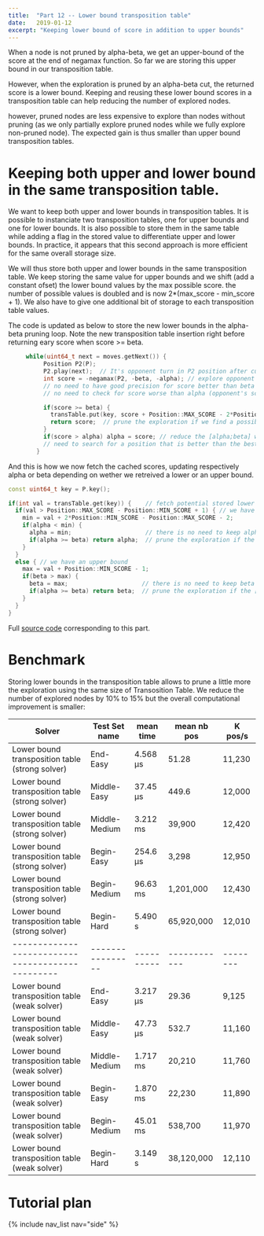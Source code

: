 ```yaml
---
title:  "Part 12 -- Lower bound transposition table"
date:   2019-01-12
excerpt: "Keeping lower bound of score in addition to upper bounds"
---
```


When a node is not pruned by alpha-beta, we get an upper-bound of the score at the end of negamax function. So far we are storing this upper bound in our transposition table.

However, when the exploration is pruned by an alpha-beta cut, the returned score is a lower bound. Keeping and reusing these lower bound scores in a transposition table can help reducing the number of explored nodes.

however, pruned nodes are less expensive to explore than nodes without pruning (as we only partially explore pruned nodes while we fully explore non-pruned node). The expected gain is thus smaller than upper bound transposition tables.

# Keeping both upper and lower bound in the same transposition table.

We want to keep both upper and lower bounds in transposition tables. It is possible to instanciate two transposition tables, one for upper bounds and one for lower bounds. It is also possible to store them in the same table while adding a flag in the stored value to differentiate upper and lower bounds. In practice, it appears that this second approach is more efficient for the same overall storage size.

We will thus store both upper and lower bounds in the same transposition table. We keep storing the same value for upper bounds and we shift (add a constant ofset) the lower bound values by the max possible score. the number of possible values is doubled and is now 2\*(max\_score - min\_score + 1). We also have to give one additional bit of storage to each transposition table values.

The code is updated as below to store the new lower bounds in the alpha-beta pruning loop. Note the new transposition table insertion right before returning eary score when score >= beta.
```c++
     while(uint64_t next = moves.getNext()) {
          Position P2(P);
          P2.play(next);  // It's opponent turn in P2 position after current player plays x column.
          int score = -negamax(P2, -beta, -alpha); // explore opponent's score within [-beta;-alpha] windows:
          // no need to have good precision for score better than beta (opponent's score worse than -beta)
          // no need to check for score worse than alpha (opponent's score worse better than -alpha)

          if(score >= beta) {
            transTable.put(key, score + Position::MAX_SCORE - 2*Position::MIN_SCORE + 2); // save the lower bound of the position
            return score;  // prune the exploration if we find a possible move better than what we were looking for.
          }
          if(score > alpha) alpha = score; // reduce the [alpha;beta] window for next exploration, as we only 
          // need to search for a position that is better than the best so far.
        }        
```

And this is how we now fetch the cached scores, updating respectively alpha or beta depending on wether we retreived a lower or an upper bound.
```c++
const uint64_t key = P.key();

if(int val = transTable.get(key)) {    // fetch potential stored lower or upper bound of the score
  if(val > Position::MAX_SCORE - Position::MIN_SCORE + 1) { // we have an lower bound
    min = val + 2*Position::MIN_SCORE - Position::MAX_SCORE - 2;
    if(alpha < min) {
      alpha = min;                     // there is no need to keep alpha below our min possible score.
      if(alpha >= beta) return alpha;  // prune the exploration if the [alpha;beta] window is empty.
    }
  }
  else { // we have an upper bound
    max = val + Position::MIN_SCORE - 1;
    if(beta > max) {
      beta = max;                     // there is no need to keep beta above our max possible score.
      if(alpha >= beta) return beta;  // prune the exploration if the [alpha;beta] window is empty.
    }
  }
}
```

Full [source code](https://github.com/PascalPons/connect4/releases/tag/part12) corresponding to this part.

# Benchmark

Storing lower bounds in the transposition table allows to prune a little more the exploration using the same size of Transosition Table. We reduce the number of explored nodes by 10% to 15% but the overall computational improvement is smaller:

|Solver                                          |Test Set name   |mean time |mean nb pos |K pos/s |
-------------------------------------------------|----------------|----------|------------|--------|
|Lower bound transposition table (strong solver) |End-Easy        |4.568 μs  |51.28       |11,230  |
|Lower bound transposition table (strong solver) |Middle-Easy     |37.45 μs  |449.6       |12,000  |
|Lower bound transposition table (strong solver) |Middle-Medium   |3.212 ms  |39,900      |12,420  |
|Lower bound transposition table (strong solver) |Begin-Easy      |254.6 μs  |3,298       |12,950  |
|Lower bound transposition table (strong solver) |Begin-Medium    |96.63 ms  |1,201,000   |12,430  |
|Lower bound transposition table (strong solver) |Begin-Hard      |5.490 s   |65,920,000  |12,010  |
|------------------------------------------------|----------------|----------|------------|--------|
|Lower bound transposition table (weak solver)   |End-Easy        |3.217 μs  |29.36       |9,125   |
|Lower bound transposition table (weak solver)   |Middle-Easy     |47.73 μs  |532.7       |11,160  |
|Lower bound transposition table (weak solver)   |Middle-Medium   |1.717 ms  |20,210      |11,760  |
|Lower bound transposition table (weak solver)   |Begin-Easy      |1.870 ms  |22,230      |11,890  |
|Lower bound transposition table (weak solver)   |Begin-Medium    |45.01 ms  |538,700     |11,970  |
|Lower bound transposition table (weak solver)   |Begin-Hard      |3.149 s   |38,120,000  |12,110  |

# Tutorial plan
{% include nav_list nav="side" %}
